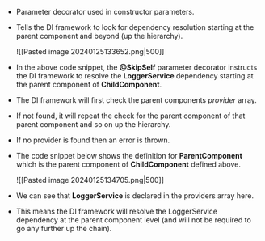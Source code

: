 - Parameter decorator used in constructor parameters.
- Tells the DI framework to look for dependency resolution starting at the parent component and beyond (up the hierarchy).

	![[Pasted image 20240125133652.png|500]]

- In the above code snippet, the **@SkipSelf** parameter decorator instructs the DI framework to resolve the **LoggerService** dependency starting at the parent component of **ChildComponent**.
- The DI framework will first check the parent components *provider* array. 
- If not found, it will repeat the check for the parent component of that parent component and so on up the hierarchy. 
- If no provider is found then an error is thrown.
- The code snippet below shows the definition for **ParentComponent** which is the parent component of **ChildComponent** defined above.

	![[Pasted image 20240125134705.png|500]]

- We can see that **LoggerService** is declared in the providers array here.
- This means the DI framework will resolve the LoggerService dependency at the parent component level (and will not be required to go any further up the chain).